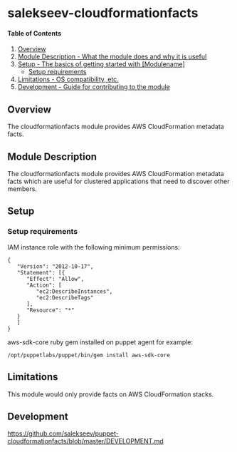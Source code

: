 # salekseev-cloudformationfacts

#### Table of Contents

1. [Overview](#overview)
2. [Module Description - What the module does and why it is useful](#module-description)
3. [Setup - The basics of getting started with [Modulename]](#setup)
    * [Setup requirements](#setup-requirements)
4. [Limitations - OS compatibility, etc.](#limitations)
5. [Development - Guide for contributing to the module](#development)

## Overview

The cloudformationfacts module provides AWS CloudFormation metadata facts.

## Module Description

The cloudformationfacts module provides AWS CloudFormation metadata facts which
are useful for clustered applications that need to discover other members.

## Setup

### Setup requirements

IAM instance role with the following minimum permissions:

```
{
   "Version": "2012-10-17",
   "Statement": [{
      "Effect": "Allow",
      "Action": [
         "ec2:DescribeInstances",
         "ec2:DescribeTags"
      ],
      "Resource": "*"
   }
   ]
}
```

aws-sdk-core ruby gem installed on puppet agent for example:

```
/opt/puppetlabs/puppet/bin/gem install aws-sdk-core
```

## Limitations

This module would only provide facts on AWS CloudFormation stacks.

## Development

https://github.com/salekseev/puppet-cloudformationfacts/blob/master/DEVELOPMENT.md
